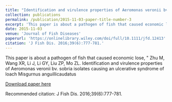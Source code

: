 ```yaml
---
title: "Identification and virulence properties of Aeromonas veronii bv. sobria isolates causing an ulcerative syndrome of loach Misgurnus anguillicaudatus"
collection: publications
permalink: /publication/2015-11-03-paper-title-number-3
excerpt: 'This paper is about a pathogen of fish that caused economic lose, &quot; Zhu M, Wang XR, Li J, Li GY, Liu ZP, Mo ZL. Identification and virulence properties of Aeromonas veronii bv. sobria isolates causing an ulcerative syndrome of loach Misgurnus anguillicaudatus'
date: 2015-11-03
venue: 'Journal of Fish Diseases'
paperurl: 'https://onlinelibrary.wiley.com/doi/full/10.1111/jfd.12413'
citation: 'J Fish Dis. 2016;39(6):777-781.'
---
```

This paper is about a pathogen of fish that caused economic lose, &quot; Zhu M, Wang XR, Li J, Li GY, Liu ZP, Mo ZL. Identification and virulence properties of Aeromonas veronii bv. sobria isolates causing an ulcerative syndrome of loach Misgurnus anguillicaudatus

[Download paper here](https://onlinelibrary.wiley.com/doi/full/10.1111/jfd.12413)

Recommended citation: J Fish Dis. 2016;39(6):777-781.
